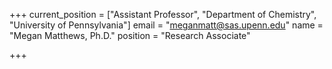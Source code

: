 +++
current_position = ["Assistant Professor", "Department of Chemistry", "University of Pennsylvania"]
email = "meganmatt@sas.upenn.edu"
name = "Megan Matthews, Ph.D."
position = "Research Associate"

+++

